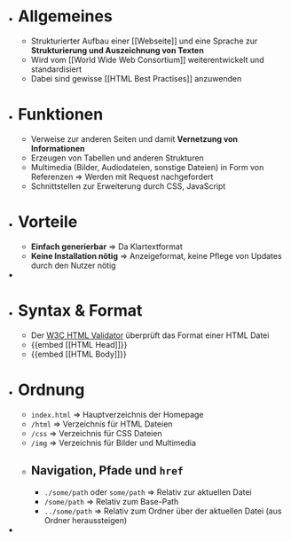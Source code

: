 - # Allgemeines
	- Strukturierter Aufbau einer [[Webseite]] und eine Sprache zur **Strukturierung und Auszeichnung von Texten**
	- Wird vom [[World Wide Web Consortium]] weiterentwickelt und standardisiert
	- Dabei sind gewisse [[HTML Best Practises]] anzuwenden
- # Funktionen
	- Verweise zur anderen Seiten und damit **Vernetzung von Informationen**
	- Erzeugen von Tabellen und anderen Strukturen
	- Multimedia (Bilder, Audiodateien, sonstige Dateien) in Form von Referenzen => Werden mit Request  nachgefordert
	- Schnittstellen zur Erweiterung durch CSS, JavaScript
- # Vorteile
	- **Einfach generierbar** => Da Klartextformat
	- **Keine Installation nötig** => Anzeigeformat, keine Pflege von Updates durch den Nutzer nötig
-
- # Syntax & Format
	- Der [W3C HTML Validator](https://validator.w3.org) überprüft das Format einer HTML Datei
	- {{embed [[HTML Head]]}}
	- {{embed [[HTML Body]]}}
- # Ordnung
	- `index.html` => Hauptverzeichnis der Homepage
	- `/html` => Verzeichnis für HTML Dateien
	- `/css` => Verzeichnis für CSS Dateien
	- `/img` => Verzeichnis für Bilder und Multimedia
	- ## Navigation, Pfade und `href`
		- `./some/path` oder `some/path` => Relativ zur aktuellen Datei
		- `/some/path` => Relativ zum Base-Path
		- `../some/path` => Relativ zum Ordner über der aktuellen Datei (aus Ordner heraussteigen)
-